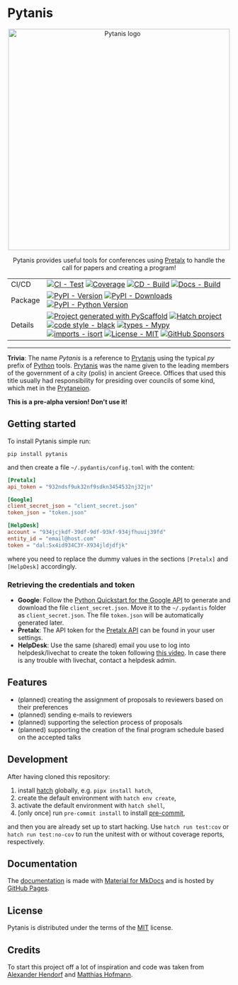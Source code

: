 # Pytanis

<div align="center">

<img src="https://raw.githubusercontent.com/FlorianWilhelm/pytanis/master/docs/assets/images/logo.svg" alt="Pytanis logo" width="500" role="img">

Pytanis provides useful tools for conferences using [Pretalx] to handle the call for papers and creating a program!

|         |                                                                                                                                                                                                                                                                                                                                                                                                                                                                                                                                                                                                                                                                                                                                                                                                                                                 |
|---------|-------------------------------------------------------------------------------------------------------------------------------------------------------------------------------------------------------------------------------------------------------------------------------------------------------------------------------------------------------------------------------------------------------------------------------------------------------------------------------------------------------------------------------------------------------------------------------------------------------------------------------------------------------------------------------------------------------------------------------------------------------------------------------------------------------------------------------------------------|
| CI/CD   | [![CI - Test](https://github.com/FlorianWilhelm/pytanis/actions/workflows/run-tests.yml/badge.svg)](https://github.com/FlorianWilhelm/pytanis/actions/workflows/run-tests.yml) [![Coverage](https://img.shields.io/coveralls/github/FlorianWilhelm/pytanis/master.svg?logo=coveralls&label=Coverage)](https://coveralls.io/r/FlorianWilhelm/pytanis) [![CD - Build](https://github.com/FlorianWilhelm/pytanis/actions/workflows/build-publish.yml/badge.svg)](https://github.com/FlorianWilhelm/pytanis/actions/workflows/build-publish.yml) [![Docs - Build](https://github.com/FlorianWilhelm/pytanis/actions/workflows/build-docs.yml/badge.svg)](https://github.com/FlorianWilhelm/pytanis/actions/workflows/build-docs.yml)                                                                                                                |
| Package | [![PyPI - Version](https://img.shields.io/pypi/v/pytanis.svg?logo=pypi&label=PyPI&logoColor=gold)](https://pypi.org/project/pytanis/) [![PyPI - Downloads](https://img.shields.io/pypi/dm/pytanis.svg?color=blue&label=Downloads&logo=pypi&logoColor=gold)](https://pepy.tech/project/pytanis) [![PyPI - Python Version](https://img.shields.io/pypi/pyversions/pytanis.svg?logo=python&label=Python&logoColor=gold)](https://pypi.org/project/pytanis/)                                                                                                                                                                                                                                                                                                                                                                                        |
| Details | [![Project generated with PyScaffold](https://img.shields.io/badge/-PyScaffold-005CA0?logo=pyscaffold)](https://pyscaffold.org/) [![Hatch project](https://img.shields.io/badge/%F0%9F%A5%9A-Hatch-4051b5.svg)](https://github.com/pypa/hatch) [![code style - black](https://img.shields.io/badge/code%20style-black-000000.svg)](https://github.com/psf/black) [![types - Mypy](https://img.shields.io/badge/types-Mypy-blue.svg)](https://github.com/ambv/black) [![imports - isort](https://img.shields.io/badge/imports-isort-ef8336.svg)](https://github.com/pycqa/isort) [![License - MIT](https://img.shields.io/badge/license-MIT-9400d3.svg)](https://spdx.org/licenses/) [![GitHub Sponsors](https://img.shields.io/static/v1?label=Sponsor&message=%E2%9D%A4&logo=GitHub&color=ff69b4)](https://github.com/sponsors/FlorianWilhelm) |

</div>

-----

**Trivia**: The name *Pytanis* is a reference to [Prytanis] using the typical *py* prefix of [Python] tools. [Prytanis] 
was the name given  to the leading members of the government of a city (polis) in ancient Greece.  Offices that used this 
title usually had responsibility for presiding over councils of some kind, which met in the [Prytaneion].

**This is a pre-alpha version! Don't use it!**

## Getting started

To install Pytanis simple run:
```commandline
pip install pytanis
```
and then create a file `~/.pydantis/config.toml` with the content:
```toml
[Pretalx]
api_token = "932ndsf9uk32nf9sdkn3454532nj32jn"

[Google]
client_secret_json = "client_secret.json"
token_json = "token.json"

[HelpDesk]
account = "934jcjkdf-39df-9df-93kf-934jfhuuij39fd"
entity_id = "email@host.com"
token = "dal:Sx4id934C3Y-X934jldjdfjk"
```
where you need to replace the dummy values in the sections `[Pretalx]` and `[HelpDesk]` accordingly. 


### Retrieving the credentials and token
* **Google**: Follow the [Python Quickstart for the Google API] to generate and download the file `client_secret.json`.
Move it to the `~/.pydantis` folder as `client_secret.json`. The file `token.json` will be automatically generated
later. 
* **Pretalx**: The API token for the [Pretalx API] can be found in your user settings.
* **HelpDesk**: Use the same (shared) email you use to log into helpdesk/livechat to create the token following 
 [this video](https://www.youtube.com/watch?v=-EUZ_Ynvz5Q&t=32s). In case there is any trouble with livechat, 
  contact a helpdesk admin.

## Features

- (planned) creating the assignment of proposals to reviewers based on their preferences
- (planned) sending e-mails to reviewers
- (planned) supporting the selection process of proposals
- (planned) supporting the creation of the final program schedule based on the accepted talks

## Development

After having cloned this repository:

1. install [hatch] globally, e.g. `pipx install hatch`,
2. create the default environment with `hatch env create`,
3. activate the default environment with `hatch shell`,
4. \[only once\] run `pre-commit install` to install [pre-commit],

and then you are already set up to start hacking. Use `hatch run test:cov` or `hatch run test:no-cov` to run
the unitest with or without coverage reports, respectively.

## Documentation

The [documentation] is made with [Material for MkDocs](https://github.com/squidfunk/mkdocs-material) and is hosted by [GitHub Pages](https://docs.github.com/en/pages).

## License

Pytanis is distributed under the terms of the [MIT](https://spdx.org/licenses/MIT.html) license.

## Credits

To start this project off a lot of inspiration and code was taken from [Alexander Hendorf] and [Matthias Hofmann].

[Python]: https://www.python.org/
[Pretalx]: https://pretalx.com/
[hatch]: https://hatch.pypa.io/
[pre-commit]: https://pre-commit.com/
[Prytanis]: https://en.wikipedia.org/wiki/Prytaneis
[Prytaneion]: https://en.wikipedia.org/wiki/Prytaneion
[Python Quickstart for the Google API]: https://developers.google.com/sheets/api/quickstart/python
[Pretalx API]: https://pretalx.com/api/events/
[documentation]: https://pydantis.github.io/
[Alexander Hendorf]: https://github.com/alanderex
[Matthias Hofmann]: https://github.com/mj-hofmann

